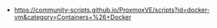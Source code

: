 

- https://community-scripts.github.io/ProxmoxVE/scripts?id=docker-vm&category=Containers+%26+Docker
